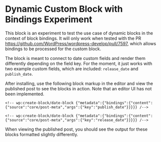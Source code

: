 # Dynamic Custom Block with Bindings Experiment

This block is an experiment to test the use case of dynamic blocks in the context of block bindings. It will only work when tested with the PR https://github.com/WordPress/wordpress-develop/pull/7597, which allows bindings to be processed for the custom block.

The block is meant to connect to date custom fields and render them differently depending on the field key. For the moment, it just works with two example custom fields, which are included: `release_date` and `publish_date`.

After installing, use the following block markup in the editor and view the published post to see the blocks in action. Note that an editor UI has not been implemented.

```
<!-- wp:create-block/date-block {"metadata":{"bindings":{"content":{"source":"core/post-meta","args":{"key":"publish_date"}}}}} /-->

<!-- wp:create-block/date-block {"metadata":{"bindings":{"content":{"source":"core/post-meta","args":{"key":"release_date"}}}}} /-->
```

When viewing the published post, you should see the output for these blocks formatted slightly differently.
